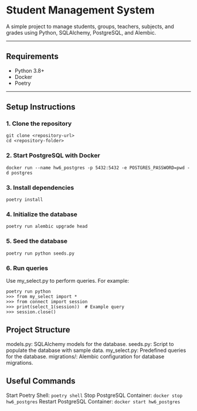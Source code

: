 # **Student Management System**

A simple project to manage students, groups, teachers, subjects, and grades using Python, SQLAlchemy, PostgreSQL, and Alembic.

---

## **Requirements**
- Python 3.8+
- Docker
- Poetry

---

## **Setup Instructions**

### **1. Clone the repository**
```
git clone <repository-url>
cd <repository-folder>
```

### **2. Start PostgreSQL with Docker**
```docker run --name hw6_postgres -p 5432:5432 -e POSTGRES_PASSWORD=pwd -d postgres```

### **3. Install dependencies**
```poetry install```

### **4. Initialize the database**
```poetry run alembic upgrade head```

### **5. Seed the database**
```poetry run python seeds.py```

### **6. Run queries**
Use my_select.py to perform queries. For example:
```
poetry run python
>>> from my_select import *
>>> from connect import session
>>> print(select_1(session))  # Example query
>>> session.close()
```

## **Project Structure**
models.py: SQLAlchemy models for the database.
seeds.py: Script to populate the database with sample data.
my_select.py: Predefined queries for the database.
migrations/: Alembic configuration for database migrations.

## **Useful Commands**
Start Poetry Shell:
```poetry shell```
Stop PostgreSQL Container:
```docker stop hw6_postgres```
Restart PostgreSQL Container:
```docker start hw6_postgres```
